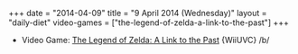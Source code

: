 +++
date = "2014-04-09"
title = "9 April 2014 (Wednesday)"
layout = "daily-diet"
video-games = ["the-legend-of-zelda-a-link-to-the-past"]
+++

<ul>
<li class="entry Video Game">Video Game: <a href="/video-games/the-legend-of-zelda-a-link-to-the-past">The Legend of Zelda: A Link to the Past</a> {WiiUVC} /b/</li>
</ul>
